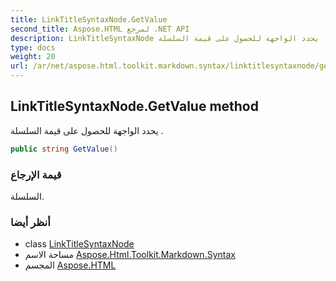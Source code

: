 ```yaml
---
title: LinkTitleSyntaxNode.GetValue
second_title: Aspose.HTML لمرجع .NET API
description: LinkTitleSyntaxNode طريقة. يحدد الواجهة للحصول على قيمة السلسلة .
type: docs
weight: 20
url: /ar/net/aspose.html.toolkit.markdown.syntax/linktitlesyntaxnode/getvalue/
---
```

## LinkTitleSyntaxNode.GetValue method

يحدد الواجهة للحصول على قيمة السلسلة .

```csharp
public string GetValue()
```

### قيمة الإرجاع

السلسلة.

### أنظر أيضا

* class [LinkTitleSyntaxNode](../)
* مساحة الاسم [Aspose.Html.Toolkit.Markdown.Syntax](../../linktitlesyntaxnode/)
* المجسم [Aspose.HTML](../../../)


